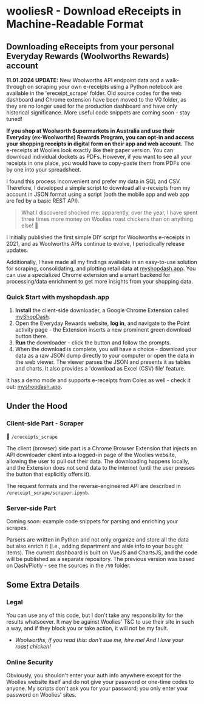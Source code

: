 # wooliesR - Download eReceipts in Machine-Readable Format

## Downloading eReceipts from your personal Everyday Rewards (Woolworths Rewards) account

**11.01.2024 UPDATE:** New Woolworths API endpoint data and a walk-through on scraping your own e-receipts using a Python notebook are available in the 'ereceipt_scrape' folder. Old source codes for the web dashboard and Chrome extension have been moved to the V0 folder, as they are no longer used for the production dashboard and have only historical significance. More useful code snippets are coming soon - stay tuned!

**If you shop at Woolworth Supermarkets in Australia and use their Everyday (ex-Woolworths) Rewards Program, you can opt-in and access your shopping receipts in digital form on their app and web account.** The e-receipts at Woolies look exactly like their paper version. You can download individual dockets as PDFs. However, if you want to see all your receipts in one place, you would have to copy-paste them from PDFs one by one into your spreadsheet.

I found this process inconvenient and prefer my data in SQL and CSV. Therefore, I developed a simple script to download all e-receipts from my account in JSON format using a script (both the mobile app and web app are fed by a basic REST API).

> What I discovered shocked me: apparently, over the year, I have spent three times more money on Woolies roast chickens than on anything else! 🤦

I initially published the first simple DIY script for Woolworths e-receipts in 2021, and as Woolworths APIs continue to evolve, I periodically release updates.

Additionally, I have made all my findings available in an easy-to-use solution for scraping, consolidating, and plotting retail data at [myshopdash.app](https://myshopdash.app). You can use a specialized Chrome extension and a smart backend for processing/data enrichment to get more insights from your shopping data.

### Quick Start with myshopdash.app

1. **Install** the client-side downloader, a Google Chrome Extension called [myShopDash](https://chrome.google.com/webstore/detail/myshopdata-for-everyday-r/kjnoihdmllddkmfhikjlkbfcdcmghhji).
2. Open the Everyday Rewards website, **log in**, and navigate to the Point activity page - the Extension inserts a new prominent green download button there.
3. **Run** the downloader - click the button and follow the prompts.
4. When the download is complete, you will have a choice - download your data as a raw JSON dump directly to your computer or open the data in the web viewer. The viewer parses the JSON and presents it as tables and charts. It also provides a 'download as Excel (CSV) file' feature.

It has a demo mode and supports e-receipts from Coles as well - check it out: [myshopdash.app](https://myshopdash.app/).

## Under the Hood

### Client-side Part - Scraper
📁 `/ereceipts_scrape`

The client (browser) side part is a Chrome Browser Extension that injects an API downloader client into a logged-in page of the Woolies website, allowing the user to pull out their data. The downloading happens locally, and the Extension does not send data to the internet (until the user presses the button that explicitly offers it).

The request formats and the reverse-engineered API are described in `/ereceipt_scrape/scraper.ipynb`.

### Server-side Part

Coming soon: example code snippets for parsing and enriching your scrapes.

Parsers are written in Python and not only organize and store all the data but also enrich it (i.e., adding department and aisle info to your bought items). The current dashboard is built on VueJS and ChartsJS, and the code will be published as a separate repository. The previous version was based on Dash/Plotly - see the sources in the `/V0` folder.

## Some Extra Details

### Legal

You can use any of this code, but I don't take any responsibility for the results whatsoever. It may be against Woolies' T&C to use their site in such a way, and if they block you or take action, it will not be my fault.
   * _Woolworths, if you read this: don't sue me, hire me! And I love your roast chicken!_

### Online Security

Obviously, you shouldn't enter your auth info anywhere except for the Woolies website itself and do not give your password or one-time codes to anyone. My scripts don't ask you for your password; you only enter your password on Woolies' sites.
